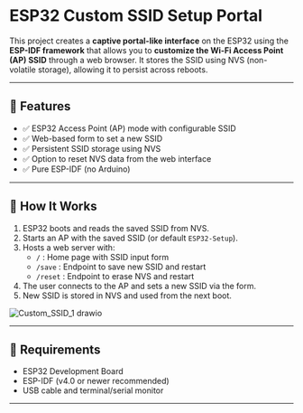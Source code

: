 # ESP32 Custom SSID Setup Portal

This project creates a **captive portal-like interface** on the ESP32 using the **ESP-IDF framework** that allows you to **customize the Wi-Fi Access Point (AP) SSID** through a web browser. It stores the SSID using NVS (non-volatile storage), allowing it to persist across reboots.

---

## 📌 Features

- ✅ ESP32 Access Point (AP) mode with configurable SSID  
- ✅ Web-based form to set a new SSID  
- ✅ Persistent SSID storage using NVS  
- ✅ Option to reset NVS data from the web interface  
- ✅ Pure ESP-IDF (no Arduino)

---

## 🧠 How It Works

1. ESP32 boots and reads the saved SSID from NVS.
2. Starts an AP with the saved SSID (or default `ESP32-Setup`).
3. Hosts a web server with:
   - `/` : Home page with SSID input form
   - `/save` : Endpoint to save new SSID and restart
   - `/reset` : Endpoint to erase NVS and restart
4. The user connects to the AP and sets a new SSID via the form.
5. New SSID is stored in NVS and used from the next boot.

![Custom_SSID_1 drawio](https://github.com/user-attachments/assets/c76366aa-576c-4a6e-9ab7-0311730d9adb)


---

## 🧰 Requirements

- ESP32 Development Board  
- ESP-IDF (v4.0 or newer recommended)  
- USB cable and terminal/serial monitor

---
